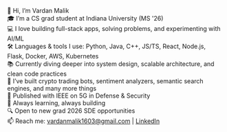 👋 Hi, I’m Vardan Malik  
🎓 I’m a CS grad student at Indiana University (MS '26)  
💻 I love building full-stack apps, solving problems, and experimenting with AI/ML  
🛠️ Languages & tools I use: Python, Java, C++, JS/TS, React, Node.js, Flask, Docker, AWS, Kubernetes  
📚 Currently diving deeper into system design, scalable architecture, and clean code practices  
🚀 I’ve built crypto trading bots, sentiment analyzers, semantic search engines, and many more things  
📄 Published with IEEE on 5G in Defense & Security  
🌱 Always learning, always building  
🔍 Open to new grad 2026 SDE opportunities  
📫 Reach me: vardanmalik1603@gmail.com | [LinkedIn](https://www.linkedin.com/in/vardan-malik/)
